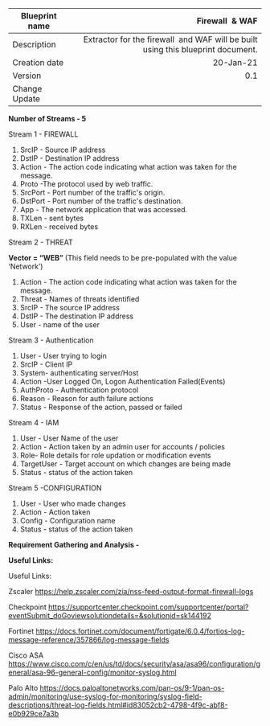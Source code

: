 | Blueprint name          | Firewall  & WAF                                                                  |
| ----------------------- | --------------------------------------------------------------------------------:|
| Description             | Extractor for the firewall  and WAF will be built using this blueprint document. |
| Creation date | 20-Jan-21                                                                        |
| Version                 | 0.1                                                                                                |
| Change Update           |                                                                              |


**Number of Streams - 5**

Stream 1 - FIREWALL

1. SrcIP - Source IP address
2. DstIP - Destination IP address
3. Action - The action code indicating what action was taken for the message.
4. Proto -The protocol used by web traffic.
5. SrcPort - Port number of the traffic's origin.
6. DstPort - Port number of the traffic's destination.
7. App - The network application that was accessed.
8. TXLen - sent bytes
9. RXLen - received bytes

Stream 2 - THREAT 

**Vector = “WEB”** (This field needs to be pre-populated with the value ‘Network’)
1. Action - The action code indicating what action was taken for the message.
2. Threat - Names of threats identified
3. SrcIP - The source IP address
4. DstIP - The destination IP address
5. User - name of the user

Stream 3 - Authentication 

1. User - User trying to login
2. SrcIP - Client IP
3. System- authenticating server/Host
4. Action -User Logged On, Logon Authentication Failed(Events)
5. AuthProto - Authentication protocol
6. Reason - Reason for auth failure actions
7. Status - Response of the action, passed or failed

Stream 4 - IAM

1. User - User Name of the user
2. Action - Action taken by an admin user for accounts / policies
3. Role- Role details for role updation or modification events
4. TargetUser - Target account on which changes are being made
5. Status - status of the action taken

Stream 5 -CONFIGURATION

1. User - User who made changes
2. Action - Action taken
3. Config - Configuration name
4. Status - status of the action taken

**Requirement Gathering and Analysis -**

**Useful Links:**

Useful Links:

Zscaler
https://help.zscaler.com/zia/nss-feed-output-format-firewall-logs

Checkpoint
https://supportcenter.checkpoint.com/supportcenter/portal?eventSubmit_doGoviewsolutiondetails=&solutionid=sk144192

Fortinet
https://docs.fortinet.com/document/fortigate/6.0.4/fortios-log-message-reference/357866/log-message-fields

Cisco ASA
https://www.cisco.com/c/en/us/td/docs/security/asa/asa96/configuration/general/asa-96-general-config/monitor-syslog.html

Palo Alto
https://docs.paloaltonetworks.com/pan-os/9-1/pan-os-admin/monitoring/use-syslog-for-monitoring/syslog-field-descriptions/threat-log-fields.html#id83052cb2-4798-4f9c-abf8-e0b929ce7a3b

